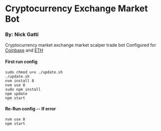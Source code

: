 # Cryptocurrency Exchange Market Bot

### By: Nick Gatti

Cryptocurrency market exchange market scalper trade bot
Configured for [Coinbase](https://www.coinbase.com) and [ETH](https://ethereum.org/)

#### First run config

```
sudo chmod u+x ./update.sh
./update.sh
nvm install 8
nvm use 8
sudo npm install
npm update
npm start
```

#### Re-Run config -- If error

```
nvm use 8
npm start
```